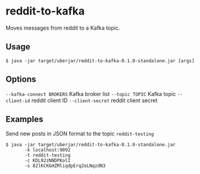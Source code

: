 # reddit-to-kafka

Moves messages from reddit to a Kafka topic.

## Usage

    $ java -jar target/uberjar/reddit-to-kafka-0.1.0-standalone.jar [args]

## Options

`--kafka-connect BROKERS` Kafka broker list
`--topic TOPIC` Kafka topic
`--client-id` reddit client ID
`--client-secret` reddit client secret

## Examples

Send new posts in JSON format to the topic `reddit-testing`

    $ java -jar target/uberjar/reddit-to-kafka-0.1.0-standalone.jar
           -k localhost:9092
           -t reddit-testing
           -c KDL92zNNDPKolI
           -s 82lKCKGHZMliqdpErq2oLNqzdN3
